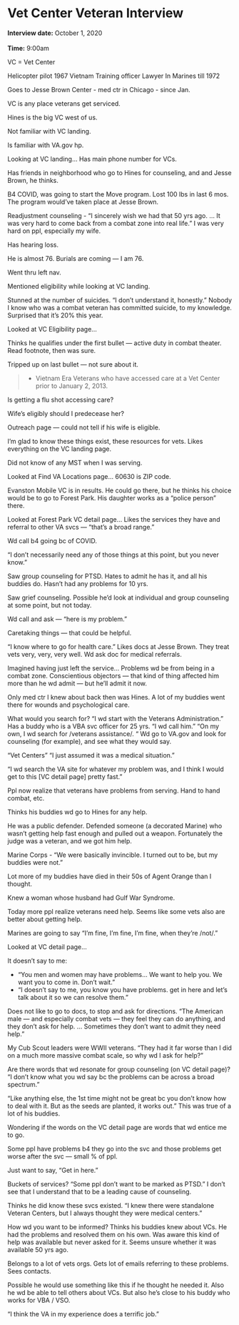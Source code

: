 # Vet Center Veteran Interview 

**Interview date:** October 1, 2020 <br></br>
**Time:** 9:00am

VC = Vet Center

Helicopter pilot 1967
Vietnam
Training officer
Lawyer
In Marines till 1972

Goes to Jesse Brown Center - med ctr in Chicago - since Jan. 

VC is any place veterans get serviced. 

Hines is the big VC west of us.

Not familiar with VC landing. 

Is familiar with VA.gov hp. 

Looking at VC landing… Has main phone number for VCs. 

Has friends in neighborhood who go to Hines for counseling, and and Jesse Brown, he thinks. 

B4 COVID, was going to start the Move program. Lost 100 lbs in last 6 mos. The program would’ve taken place at Jesse Brown. 

Readjustment counseling - “I sincerely wish we had that 50 yrs ago. … It was very hard to come back from a combat zone into real life.” I was very hard on ppl, especially my wife.

Has hearing loss. 

He is almost 76. Burials are coming — I am 76. 

Went thru left nav. 

Mentioned eligibility while looking at VC landing. 

Stunned at the number of suicides. “I don’t understand it, honestly.” Nobody I know who was a combat veteran has committed suicide, to my knowledge. Surprised that it’s 20% this year. 

Looked at VC Eligibility page… 

Thinks he qualifies under the first bullet — active duty in combat theater. Read footnote, then was sure. 

Tripped up on last bullet — not sure about it.
> * Vietnam Era Veterans who have accessed care at a Vet Center prior to January 2, 2013.

Is getting a flu shot accessing care?

Wife’s eligibly should I predecease her?

Outreach page — could not tell if his wife is eligible. 

I’m glad to know these things exist, these resources for vets. Likes everything on the VC landing page. 

Did not know of  any MST when I was serving. 

Looked at Find VA Locations page… 
60630 is ZIP code. 

Evanston Mobile VC is in results. He could go there, but he thinks his choice would be to go to Forest Park. His daughter works as a “police person” there. 

Looked at Forest Park VC detail page… 
Likes the services they have and referral to other VA svcs — “that’s a broad range.” 

Wd call b4 going bc of COVID. 

“I don’t necessarily need any of those things at this point, but you never know.”

Saw group counseling for PTSD. Hates to admit he has it, and all his buddies do. Hasn’t had any problems for 10 yrs. 

Saw grief counseling. Possible he’d look at individual and group counseling at some point, but not today. 

Wd call and ask — “here is my problem.” 

Caretaking things — that could be helpful. 

“I know where to go for health care.” Likes docs at Jesse Brown. They treat vets very, very, very well. Wd ask doc for medical referrals. 

Imagined having just left the service…
Problems wd be from being in a combat zone. Conscientious objectors — that kind of thing affected him more than he wd admit — but he’ll admit it now. 

Only med ctr I knew about back then was Hines. A lot of my buddies went there for wounds and psychological care. 

What would you search for? 
“I wd start with the Veterans Administration.” Has a buddy who is a VBA svc officer for 25 yrs. “I wd call him.” “On my own, I wd search for /veterans assistance/. “ Wd go to VA.gov and look for counseling (for example), and see what they would say. 

“Vet Centers”
“I just assumed it was a medical situation.” 

“I wd search the VA site for whatever my problem was, and I think I would get to this [VC detail page] pretty fast.”

Ppl now realize that veterans have problems from serving. Hand to hand combat, etc. 

Thinks his buddies wd go to Hines for any help. 

He was a public defender. Defended someone (a decorated Marine) who wasn’t getting help fast enough and pulled out a weapon. Fortunately the judge was a veteran, and we got him help. 

Marine Corps - “We were basically invincible. I turned out to be, but my buddies were not.”

Lot more of my buddies have died in their 50s of Agent Orange than I thought. 

Knew a woman whose husband had Gulf War Syndrome. 

Today more ppl realize veterans need help. Seems like some vets also are better about getting help. 

Marines are going to say “I’m fine, I’m fine, I’m fine, when they’re /not/.”

Looked at VC detail page…

It doesn’t say to me:
* “You men and women may have problems… We want to help you. We want you to come in. Don’t wait.”
* “I doesn’t say to me, you know you have problems. get in here and let’s talk about it so we can resolve them.”

Does not like to go to docs, to stop and ask for directions. “The American male — and especially combat vets — they feel they can do anything, and they don’t ask for help. … Sometimes they don’t want to admit they need help.”

My Cub Scout leaders were WWII veterans. “They had it far worse than I did on a much more massive combat scale, so why wd I ask for help?”

Are there words that wd resonate for group counseling (on VC detail page)?
“I don’t know what you wd say bc the problems can be across a broad spectrum.”

“Like anything else, the 1st time might not be great bc you don’t know how to deal with it. But as the seeds are planted, it works out.” This was true of a lot of his buddies. 

Wondering if the words on the VC detail page are words that wd entice me to go. 

Some ppl have problems b4 they go into the svc and those problems get worse after the svc — small % of ppl. 

Just want to say, “Get in here.” 

Buckets of services? 
“Some ppl don’t want to be marked as PTSD.” I don’t see that I understand that to be a leading cause of counseling. 

Thinks he did know these svcs existed. “I knew there were standalone Veteran Centers, but I always thought they were medical centers.”

How wd you want to be informed? 
Thinks his buddies knew about VCs. He had the problems and resolved them on his own. Was aware this kind of help was available but never asked for it. Seems unsure whether it was available 50 yrs ago. 

Belongs to a lot of vets orgs. Gets lot of emails referring to these problems. Sees contacts. 

Possible he would use something like this if he thought he needed it. Also he wd be able to tell others about VCs. But also he’s close to his buddy who works for VBA / VSO. 

“I think the VA in my experience does a terrific job.” 







